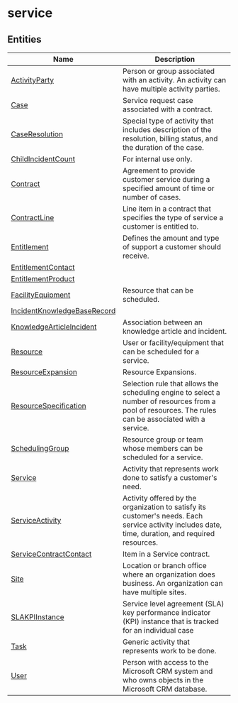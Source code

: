 
# service


## Entities

|Name|Description|
|---|---|
|[ActivityParty](https://docs.microsoft.com/en-us/common-data-model/schema/core/applicationcommon/foundationcommon/crmcommon/service/ActivityParty)|Person or group associated with an activity. An activity can have multiple activity parties.  |
|[Case](https://docs.microsoft.com/en-us/common-data-model/schema/core/applicationcommon/foundationcommon/crmcommon/service/Case)|Service request case associated with a contract.  |
|[CaseResolution](https://docs.microsoft.com/en-us/common-data-model/schema/core/applicationcommon/foundationcommon/crmcommon/service/CaseResolution)|Special type of activity that includes description of the resolution, billing status, and the duration of the case.  |
|[ChildIncidentCount](https://docs.microsoft.com/en-us/common-data-model/schema/core/applicationcommon/foundationcommon/crmcommon/service/ChildIncidentCount)|For internal use only.  |
|[Contract](https://docs.microsoft.com/en-us/common-data-model/schema/core/applicationcommon/foundationcommon/crmcommon/service/Contract)|Agreement to provide customer service during a specified amount of time or number of cases.  |
|[ContractLine](https://docs.microsoft.com/en-us/common-data-model/schema/core/applicationcommon/foundationcommon/crmcommon/service/ContractLine)|Line item in a contract that specifies the type of service a customer is entitled to.  |
|[Entitlement](https://docs.microsoft.com/en-us/common-data-model/schema/core/applicationcommon/foundationcommon/crmcommon/service/Entitlement)|Defines the amount and type of support a customer should receive.  |
|[EntitlementContact](https://docs.microsoft.com/en-us/common-data-model/schema/core/applicationcommon/foundationcommon/crmcommon/service/EntitlementContact)|  |
|[EntitlementProduct](https://docs.microsoft.com/en-us/common-data-model/schema/core/applicationcommon/foundationcommon/crmcommon/service/EntitlementProduct)|  |
|[FacilityEquipment](https://docs.microsoft.com/en-us/common-data-model/schema/core/applicationcommon/foundationcommon/crmcommon/service/FacilityEquipment)|Resource that can be scheduled.  |
|[IncidentKnowledgeBaseRecord](https://docs.microsoft.com/en-us/common-data-model/schema/core/applicationcommon/foundationcommon/crmcommon/service/IncidentKnowledgeBaseRecord)|  |
|[KnowledgeArticleIncident](https://docs.microsoft.com/en-us/common-data-model/schema/core/applicationcommon/foundationcommon/crmcommon/service/KnowledgeArticleIncident)|Association between an knowledge article and incident.  |
|[Resource](https://docs.microsoft.com/en-us/common-data-model/schema/core/applicationcommon/foundationcommon/crmcommon/service/Resource)|User or facility/equipment that can be scheduled for a service.  |
|[ResourceExpansion](https://docs.microsoft.com/en-us/common-data-model/schema/core/applicationcommon/foundationcommon/crmcommon/service/ResourceExpansion)|Resource Expansions.  |
|[ResourceSpecification](https://docs.microsoft.com/en-us/common-data-model/schema/core/applicationcommon/foundationcommon/crmcommon/service/ResourceSpecification)|Selection rule that allows the scheduling engine to select a number of resources from a pool of resources. The rules can be associated with a service.  |
|[SchedulingGroup](https://docs.microsoft.com/en-us/common-data-model/schema/core/applicationcommon/foundationcommon/crmcommon/service/SchedulingGroup)|Resource group or team whose members can be scheduled for a service.  |
|[Service](https://docs.microsoft.com/en-us/common-data-model/schema/core/applicationcommon/foundationcommon/crmcommon/service/Service)|Activity that represents work done to satisfy a customer's need.  |
|[ServiceActivity](https://docs.microsoft.com/en-us/common-data-model/schema/core/applicationcommon/foundationcommon/crmcommon/service/ServiceActivity)|Activity offered by the organization to satisfy its customer's needs. Each service activity includes date, time, duration, and required resources.  |
|[ServiceContractContact](https://docs.microsoft.com/en-us/common-data-model/schema/core/applicationcommon/foundationcommon/crmcommon/service/ServiceContractContact)|Item in a Service contract.  |
|[Site](https://docs.microsoft.com/en-us/common-data-model/schema/core/applicationcommon/foundationcommon/crmcommon/service/Site)|Location or branch office where an organization does business. An organization can have multiple sites.  |
|[SLAKPIInstance](https://docs.microsoft.com/en-us/common-data-model/schema/core/applicationcommon/foundationcommon/crmcommon/service/SLAKPIInstance)|Service level agreement (SLA) key performance indicator (KPI) instance that is tracked for an individual case  |
|[Task](https://docs.microsoft.com/en-us/common-data-model/schema/core/applicationcommon/foundationcommon/crmcommon/service/Task)|Generic activity that represents work to be done.  |
|[User](https://docs.microsoft.com/en-us/common-data-model/schema/core/applicationcommon/foundationcommon/crmcommon/service/User)|Person with access to the Microsoft CRM system and who owns objects in the Microsoft CRM database.  |
